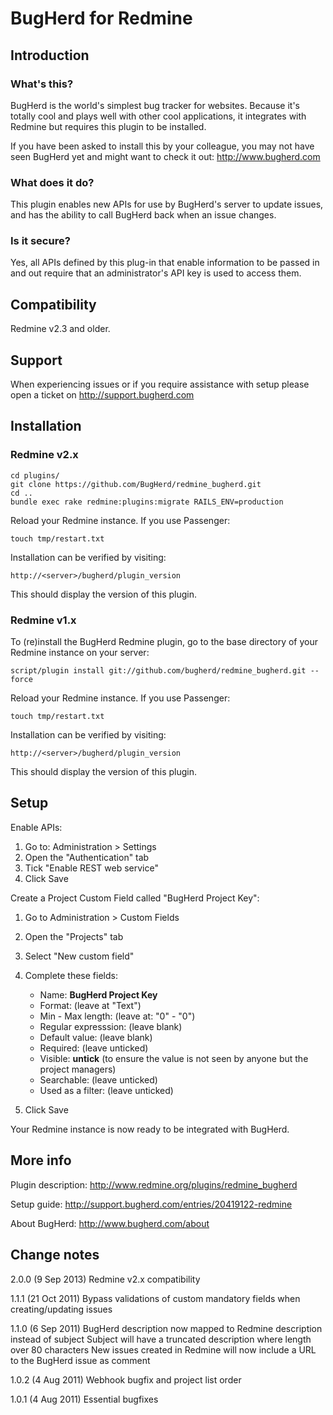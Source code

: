 BugHerd for Redmine
===================

Introduction
------------

### What's this?

BugHerd is the world's simplest bug tracker for websites. Because it's totally cool and plays well with other cool applications, it integrates with Redmine but requires this plugin to be installed.

If you have been asked to install this by your colleague, you may not have seen BugHerd yet and might want to check it out: http://www.bugherd.com

### What does it do?

This plugin enables new APIs for use by BugHerd's server to update issues, and has the ability to call BugHerd back when an issue changes.

### Is it secure?

Yes, all APIs defined by this plug-in that enable information to be passed in and out require that an administrator's API key is used to access them.

Compatibility
-------------

Redmine v2.3 and older.

Support
-------

When experiencing issues or if you require assistance with setup please open a ticket on http://support.bugherd.com

Installation
------------

### Redmine v2.x

    cd plugins/
    git clone https://github.com/BugHerd/redmine_bugherd.git
    cd ..
    bundle exec rake redmine:plugins:migrate RAILS_ENV=production

Reload your Redmine instance. If you use Passenger:

    touch tmp/restart.txt

Installation can be verified by visiting:

    http://<server>/bugherd/plugin_version

This should display the version of this plugin.
    
### Redmine v1.x

To (re)install the BugHerd Redmine plugin, go to the base directory of your Redmine instance on your server:

    script/plugin install git://github.com/bugherd/redmine_bugherd.git --force
  
Reload your Redmine instance. If you use Passenger:

    touch tmp/restart.txt

Installation can be verified by visiting:

    http://<server>/bugherd/plugin_version

This should display the version of this plugin.

Setup
-----

Enable APIs:

1. Go to: Administration > Settings
2. Open the "Authentication" tab
3. Tick "Enable REST web service"
4. Click Save

Create a Project Custom Field called "BugHerd Project Key":

1. Go to Administration > Custom Fields
2. Open the "Projects" tab
3. Select "New custom field"
4. Complete these fields:
   - Name: **BugHerd Project Key**
   - Format: (leave at "Text")
   - Min - Max length: (leave at: "0" - "0")
   - Regular expresssion: (leave blank)
   - Default value: (leave blank)
   - Required: (leave unticked)
   - Visible: **untick** (to ensure the value is not seen by anyone but the project managers)
   - Searchable: (leave unticked)
   - Used as a filter: (leave unticked)

5. Click Save

Your Redmine instance is now ready to be integrated with BugHerd.

More info
---------

Plugin description: http://www.redmine.org/plugins/redmine_bugherd

Setup guide: http://support.bugherd.com/entries/20419122-redmine

About BugHerd: http://www.bugherd.com/about

Change notes
------------

2.0.0 (9 Sep 2013)
Redmine v2.x compatibility

1.1.1 (21 Oct 2011)
Bypass validations of custom mandatory fields when creating/updating issues

1.1.0 (6 Sep 2011)
BugHerd description now mapped to Redmine description instead of subject
Subject will have a truncated description where length over 80 characters
New issues created in Redmine will now include a URL to the BugHerd issue as comment

1.0.2 (4 Aug 2011)
Webhook bugfix and project list order

1.0.1 (4 Aug 2011)
Essential bugfixes
